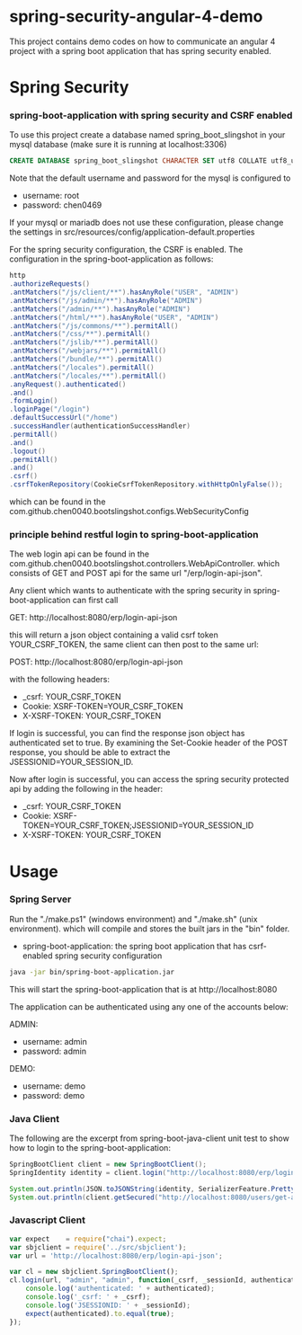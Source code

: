 # spring-security-angular-4-demo

This project contains demo codes on how to communicate an angular 4 project with a spring boot application that has spring security enabled.

# Spring Security

### spring-boot-application with spring security and CSRF enabled

To use this project create a database named spring_boot_slingshot in your mysql database (make sure it is running at localhost:3306)

```sql
CREATE DATABASE spring_boot_slingshot CHARACTER SET utf8 COLLATE utf8_unicode_ci;
```

Note that the default username and password for the mysql is configured to 

* username: root
* password: chen0469

If your mysql or mariadb does not use these configuration, please change the settings in src/resources/config/application-default.properties

For the spring security configuration, the CSRF is enabled. The configuration in the spring-boot-application as follows:

```java
http
.authorizeRequests()
.antMatchers("/js/client/**").hasAnyRole("USER", "ADMIN")
.antMatchers("/js/admin/**").hasAnyRole("ADMIN")
.antMatchers("/admin/**").hasAnyRole("ADMIN")
.antMatchers("/html/**").hasAnyRole("USER", "ADMIN")
.antMatchers("/js/commons/**").permitAll()
.antMatchers("/css/**").permitAll()
.antMatchers("/jslib/**").permitAll()
.antMatchers("/webjars/**").permitAll()
.antMatchers("/bundle/**").permitAll()
.antMatchers("/locales").permitAll()
.antMatchers("/locales/**").permitAll()
.anyRequest().authenticated()
.and()
.formLogin()
.loginPage("/login")
.defaultSuccessUrl("/home")
.successHandler(authenticationSuccessHandler)
.permitAll()
.and()
.logout()
.permitAll()
.and()
.csrf()
.csrfTokenRepository(CookieCsrfTokenRepository.withHttpOnlyFalse());
```

which can be found in the com.github.chen0040.bootslingshot.configs.WebSecurityConfig

### principle behind restful login to spring-boot-application

The web login api can be found in the com.github.chen0040.bootslingshot.controllers.WebApiController. which consists
 of GET and POST api for the same url "/erp/login-api-json".
 
Any client which wants to authenticate with the spring security in spring-boot-application can first call

GET: http://localhost:8080/erp/login-api-json

this will return a json object containing a valid csrf token YOUR_CSRF_TOKEN, the same client can then post to the same url:

POST: http://localhost:8080/erp/login-api-json

with the following headers:

* _csrf: YOUR_CSRF_TOKEN
* Cookie: XSRF-TOKEN=YOUR_CSRF_TOKEN
* X-XSRF-TOKEN: YOUR_CSRF_TOKEN 

If login is successful, you can find the response json object has authenticated set to true.
By examining the Set-Cookie header of the POST response, you should be able to extract the JSESSIONID=YOUR_SESSION_ID.

Now after login is successful, you can access the spring security protected api by adding the following in the header:

* _csrf: YOUR_CSRF_TOKEN
* Cookie: XSRF-TOKEN=YOUR_CSRF_TOKEN;JSESSIONID=YOUR_SESSION_ID
* X-XSRF-TOKEN: YOUR_CSRF_TOKEN 


# Usage

### Spring Server

Run the "./make.ps1" (windows environment) and "./make.sh" (unix environment). which will compile and stores the built
jars in the "bin" folder.

* spring-boot-application: the spring boot application that has csrf-enabled spring security configuration

```bash
java -jar bin/spring-boot-application.jar
```

This will start the spring-boot-application that is at http://localhost:8080

The application can be authenticated using any one of the accounts below:

ADMIN:

* username: admin
* password: admin

DEMO:

* username: demo
* password: demo

### Java Client

The following are the excerpt from spring-boot-java-client unit test to show how to login to the spring-boot-application:

```java
SpringBootClient client = new SpringBootClient();
SpringIdentity identity = client.login("http://localhost:8080/erp/login-api-json", "admin", "admin");

System.out.println(JSON.toJSONString(identity, SerializerFeature.PrettyFormat));
System.out.println(client.getSecured("http://localhost:8080/users/get-account"));
```

### Javascript Client

```js
var expect    = require("chai").expect;
var sbjclient = require('../src/sbjclient');
var url = 'http://localhost:8080/erp/login-api-json';

var cl = new sbjclient.SpringBootClient();
cl.login(url, "admin", "admin", function(_csrf, _sessionId, authenticated){
    console.log('authenticated: ' + authenticated);
    console.log('_csrf: ' + _csrf);
    console.log('JSESSIONID: ' + _sessionId);
    expect(authenticated).to.equal(true);
});
```









